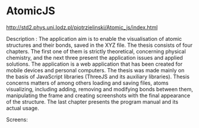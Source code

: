 # AtomicJS
http://std2.phys.uni.lodz.pl/piotrzielinski/Atomic_js/index.html

Description :
The application aim is to enable the visualisation of atomic structures and their bonds, saved in the XYZ file. The thesis consists of four chapters. The first one of them is strictly theoretical, concerning physical chemistry, and the next three present the application issues and applied solutions. The application is a web application that has been created for mobile devices and personal computers. The thesis was made mainly on the basis of JavaScript libraries (ThreeJS and its auxiliary libraries).
Thesis concerns matters of among others loading and saving files, atoms visualizing, including adding, removing and modifying bonds between them, manipulating the frame and creating screenshots with the final appearance of the structure. The last chapter presents the program manual and its actual usage. 

Screens:

